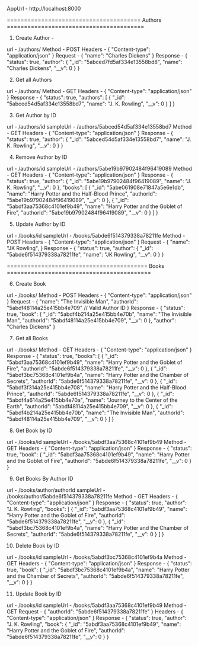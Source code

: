 AppUrl - http://localhost:8000

======================================= Authors ========================================

1. Create Author - 

url - /authors/
Method - POST
Headers - 
    {
        "Content-type": "application/json"
    }
Request - 
    {
	    "name": "Charles Dickens"
    }
Response - 
    {
        "status": true,
        "author": {
            "_id": "5abced7fd5af334e13558bd8",
            "name": "Charles Dickens",
            "__v": 0
        }
    }


2. Get all Authors

url - /authors/
Method - GET
Headers - 
    {
        "Content-type": "application/json"
    }
Response - 
    {
        "status": true,
        "authors": [
            {
                "_id": "5abced54d5af334e13558bd7",
                "name": "J. K. Rowling",
                "__v": 0
            }
        ]
    }


3. Get Author by ID

url - /authors/id
sampleUrl - /authors/5abced54d5af334e13558bd7
Method - GET
Headers - 
    {
        "Content-type": "application/json"
    }
Response - 
    {
        "status": true,
        "author": {
            "_id": "5abced54d5af334e13558bd7",
            "name": "J. K. Rowling",
            "__v": 0
        }
    }


4. Remove Author by ID

url - /authors/id
sampleUrl - /authors/5abe19b97902484f96419089
Method - GET
Headers - 
    {
        "Content-type": "application/json"
    }
Response - 
    {
        "status": true,
        "author": {
            "_id": "5abe19b97902484f96419089",
            "name": "J. K. Rowling",
            "__v": 0
        },
        "books": [
            {
                "_id": "5abe061908e71847a5e6e1db",
                "name": "Harry Potter and the Half-Blood Prince",
                "authorId": "5abe19b97902484f96419089",
                "__v": 0
            },
            {
                "_id": "5abdf3aa75368c4101ef9b49",
                "name": "Harry Potter and the Goblet of Fire",
                "authorId": "5abe19b97902484f96419089",
                "__v": 0
            }
        ]
    }

5. Update Author by ID

url - /books/id
sampleUrl - /books/5abde6f514379338a78211fe
Method - POST
Headers - 
    {
        "Content-type": "application/json"
    }
Request - 
    {
        "name": "JK Rowling",
    }
Response -
    {
        "status": true,
        "author": {
            "_id": "5abde6f514379338a78211fe",
            "name": "JK Rowling",
            "__v": 0
        }
    }

========================================= Books ==========================================

6. Create Book

url - /books/
Method - POST
Headers - 
    {
        "Content-type": "application/json"
    }
Request - 
    {
        "name": "The Invisible Man",
        "authorId": "5abdf48114a25e415bb4e709" // Valid Author ID
    }
Response - 
    {
        "status": true,
        "book": {
            "_id": "5abdf4b214a25e415bb4e70b",
            "name": "The Invisible Man",
            "authorId": "5abdf48114a25e415bb4e709",
            "__v": 0
        },
        "author": "Charles Dickens"
    }


7. Get all Books

url - /books/
Method - GET
Headers - 
    {
        "Content-type": "application/json"
    }
Response -
    {
        "status": true,
        "books": [
            {
                "_id": "5abdf3aa75368c4101ef9b49",
                "name": "Harry Potter and the Goblet of Fire",
                "authorId": "5abde6f514379338a78211fe",
                "__v": 0
            },
            {
                "_id": "5abdf3bc75368c4101ef9b4a",
                "name": "Harry Potter and the Chamber of Secrets",
                "authorId": "5abde6f514379338a78211fe",
                "__v": 0
            },
            {
                "_id": "5abdf3f314a25e415bb4e708",
                "name": "Harry Potter and the Half-Blood Prince",
                "authorId": "5abde6f514379338a78211fe",
                "__v": 0
            },
            {
                "_id": "5abdf4a614a25e415bb4e70a",
                "name": "Journey to the Center of the Earth",
                "authorId": "5abdf48114a25e415bb4e709",
                "__v": 0
            },
            {
                "_id": "5abdf4b214a25e415bb4e70b",
                "name": "The Invisible Man",
                "authorId": "5abdf48114a25e415bb4e709",
                "__v": 0
            }
        ]
    }

8. Get Book by ID

url - /books/id
sampleUrl - /books/5abdf3aa75368c4101ef9b49
Method - GET
Headers - 
    {
        "Content-type": "application/json"
    }
Response -
    {
        "status": true,
        "book": {
            "_id": "5abdf3aa75368c4101ef9b49",
            "name": "Harry Potter and the Goblet of Fire",
            "authorId": "5abde6f514379338a78211fe",
            "__v": 0
        }
    }

9. Get Books By Author ID

url - /books/author/authorId
sampleUrl - /books/author/5abde6f514379338a78211fe
Method - GET
Headers - 
    {
        "Content-type": "application/json"
    }
Response -
    {
        "status": true,
        "author": "J. K. Rowling",
        "books": [
            {
                "_id": "5abdf3aa75368c4101ef9b49",
                "name": "Harry Potter and the Goblet of Fire",
                "authorId": "5abde6f514379338a78211fe",
                "__v": 0
            },
            {
                "_id": "5abdf3bc75368c4101ef9b4a",
                "name": "Harry Potter and the Chamber of Secrets",
                "authorId": "5abde6f514379338a78211fe",
                "__v": 0
            }
        ]
    }

10. Delete Book by ID

url - /books/id
sampleUrl - /books/5abdf3bc75368c4101ef9b4a
Method - GET
Headers - 
    {
        "Content-type": "application/json"
    }
Response -
    {
        "status": true,
        "book": {
            "_id": "5abdf3bc75368c4101ef9b4a",
            "name": "Harry Potter and the Chamber of Secrets",
            "authorId": "5abde6f514379338a78211fe",
            "__v": 0
        }
    }

11. Update Book by ID

url - /books/id
sampleUrl - /books/5abdf3aa75368c4101ef9b49
Method - GET
Request - 
    {
        "authorId": "5abde6f514379338a78211fe"
    }
Headers - 
    {
        "Content-type": "application/json"
    }
Response -
    {
        "status": true,
        "author": "J. K. Rowling",
        "book": {
            "_id": "5abdf3aa75368c4101ef9b49",
            "name": "Harry Potter and the Goblet of Fire",
            "authorId": "5abde6f514379338a78211fe",
            "__v": 0
        }
    }